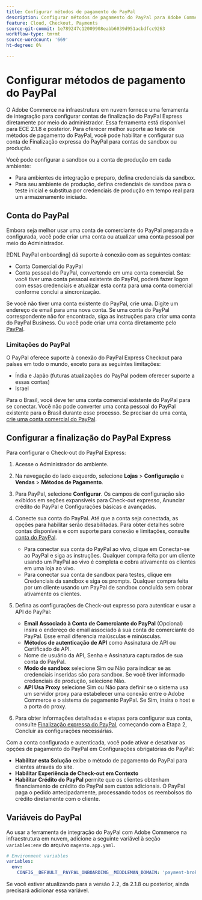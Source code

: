 ```yaml
---
title: Configurar métodos de pagamento do PayPal
description: Configurar métodos de pagamento do PayPal para Adobe Commerce na infraestrutura em nuvem.
feature: Cloud, Checkout, Payments
source-git-commit: 1e789247c12009908eabb6039d951acbdfcc9263
workflow-type: tm+mt
source-wordcount: '669'
ht-degree: 0%

---
```


# Configurar métodos de pagamento do PayPal

O Adobe Commerce na infraestrutura em nuvem fornece uma ferramenta de integração para configurar contas de finalização do PayPal Express diretamente por meio do administrador. Essa ferramenta está disponível para ECE 2.1.8 e posterior. Para oferecer melhor suporte ao teste de métodos de pagamento do PayPal, você pode habilitar e configurar sua conta de Finalização expressa do PayPal para contas de sandbox ou produção.

Você pode configurar a sandbox ou a conta de produção em cada ambiente:

* Para ambientes de integração e preparo, defina credenciais da sandbox.
* Para seu ambiente de produção, defina credenciais de sandbox para o teste inicial e substitua por credenciais de produção em tempo real para um armazenamento iniciado.

## Conta do PayPal

Embora seja melhor usar uma conta de comerciante do PayPal preparada e configurada, você pode criar uma conta ou atualizar uma conta pessoal por meio do Administrador.

[!DNL PayPal onboarding] dá suporte à conexão com as seguintes contas:

* Conta Comercial do PayPal
* Conta pessoal do PayPal, convertendo em uma conta comercial. Se você tiver uma conta pessoal existente do PayPal, poderá fazer logon com essas credenciais e atualizar esta conta para uma conta comercial conforme conclui a sincronização.

Se você não tiver uma conta existente do PayPal, crie uma. Digite um endereço de email para uma nova conta. Se uma conta do PayPal correspondente não for encontrada, siga as instruções para criar uma conta do PayPal Business. Ou você pode criar uma conta diretamente pelo [PayPal](https://www.paypal.com/us/webapps/mpp/account-selection).

### Limitações do PayPal

O PayPal oferece suporte à conexão do PayPal Express Checkout para países em todo o mundo, exceto para as seguintes limitações:

* Índia e Japão (futuras atualizações do PayPal podem oferecer suporte a essas contas)
* Israel

Para o Brasil, você deve ter uma conta comercial existente do PayPal para se conectar. Você não pode converter uma conta pessoal do PayPal existente para o Brasil durante esse processo. Se precisar de uma conta, [crie uma conta comercial do PayPal](https://www.paypal.com/us/webapps/mpp/account-selection).

## Configurar a finalização do PayPal Express

Para configurar o Check-out do PayPal Express:

1. Acesse o Administrador do ambiente.
1. Na navegação do lado esquerdo, selecione **Lojas** > **Configuração** e **Vendas** > **Métodos de Pagamento**.
1. Para PayPal, selecione **Configurar**. Os campos de configuração são exibidos em seções expansíveis para Check-out expresso, Anunciar crédito do PayPal e Configurações básicas e avançadas.
1. Conecte sua conta do PayPal. Até que a conta seja conectada, as opções para habilitar serão desabilitadas. Para obter detalhes sobre contas disponíveis e com suporte para conexão e limitações, consulte [conta do PayPal](#paypal-account).

   * Para conectar sua conta do PayPal ao vivo, clique em Conectar-se ao PayPal e siga as instruções. Qualquer compra feita por um cliente usando um PayPal ao vivo é completa e cobra ativamente os clientes em uma loja ao vivo.
   * Para conectar sua conta de sandbox para testes, clique em Credenciais da sandbox e siga os prompts. Qualquer compra feita por um cliente usando um PayPal de sandbox concluída sem cobrar ativamente os clientes.

1. Defina as configurações de Check-out expresso para autenticar e usar a API do PayPal:

   * **Email Associado à Conta de Comerciante do PayPal** (Opcional) insira o endereço de email associado à sua conta de comerciante do PayPal. Esse email diferencia maiúsculas e minúsculas.
   * **Métodos de autenticação de API** como Assinatura de API ou Certificado de API.
   * Nome de usuário da API, Senha e Assinatura capturados de sua conta do PayPal.
   * **Modo de sandbox** selecione Sim ou Não para indicar se as credenciais inseridas são para sandbox. Se você tiver informado credenciais de produção, selecione Não.
   * **API Usa Proxy** selecione Sim ou Não para definir se o sistema usa um servidor proxy para estabelecer uma conexão entre o Adobe Commerce e o sistema de pagamento PayPal. Se Sim, insira o host e a porta do proxy.

1. Para obter informações detalhadas e etapas para configurar sua conta, consulte [Finalização expressa do PayPal](https://experienceleague.adobe.com/pt-br/docs/commerce-admin/stores-sales/payments/paypal/paypal-express-checkout), começando com a Etapa 2, Concluir as configurações necessárias.

Com a conta configurada e autenticada, você pode ativar e desativar as opções de pagamento do PayPal em Configurações obrigatórias do PayPal:

* **Habilitar esta Solução** exibe o método de pagamento do PayPal para clientes através do site.
* **Habilitar Experiência de Check-out em Contexto**
* **Habilitar Crédito do PayPal** permite que os clientes obtenham financiamento de crédito do PayPal sem custos adicionais. O PayPal paga o pedido antecipadamente, processando todos os reembolsos do crédito diretamente com o cliente.

## Variáveis do PayPal

Ao usar a ferramenta de integração do PayPal com Adobe Commerce na infraestrutura em nuvem, adicione a seguinte variável à seção `variables:env` do arquivo `magento.app.yaml`.

```yaml
# Environment variables
variables:
  env:
    CONFIG__DEFAULT__PAYPAL_ONBOARDING__MIDDLEMAN_DOMAIN: 'payment-broker.magento.com'
```

Se você estiver atualizando para a versão 2.2, da 2.1.8 ou posterior, ainda precisará adicionar essa variável.
